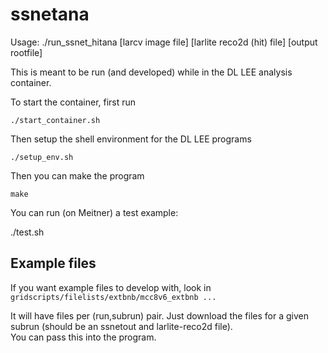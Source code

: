 # ssnetana

Usage: ./run_ssnet_hitana [larcv image file] [larlite reco2d (hit) file] [output rootfile]

This is meant to be run (and developed) while in the DL LEE analysis container.

To start the container, first run

    ./start_container.sh


Then setup the shell environment for the DL LEE programs

    ./setup_env.sh


Then you can make the program

    make

You can run (on Meitner) a test example:

   ./test.sh


## Example files

If you want example files to develop with, look in `gridscripts/filelists/extbnb/mcc8v6_extbnb ... `

It will have files per (run,subrun) pair.  Just download the files for a given subrun (should be an ssnetout and larlite-reco2d file).  
You can pass this into the program.
